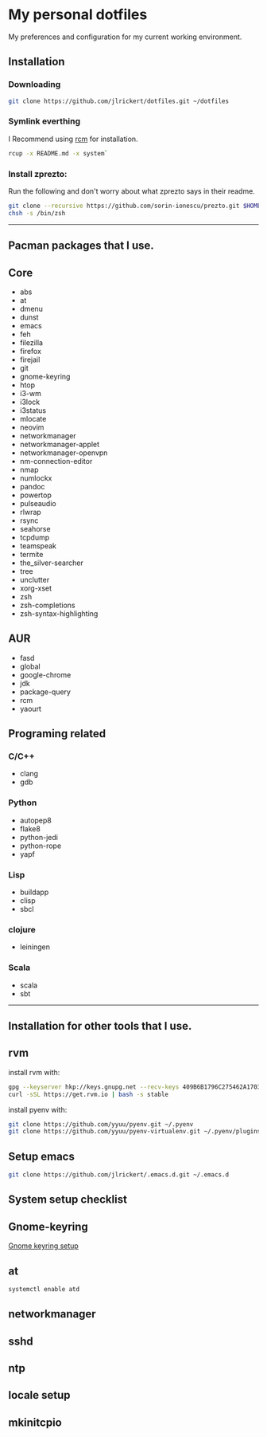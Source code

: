 My personal dotfiles
====================

My preferences and configuration for my current working environment.

Installation
------------

### Downloading

```bash
git clone https://github.com/jlrickert/dotfiles.git ~/dotfiles
```

### Symlink everthing

I Recommend using [rcm](https://github.com/thoughtbot/rcm) for installation.

```bash
rcup -x README.md -x system`
```

### Install zprezto:

Run the following and don't worry about what zprezto says in their readme.

```bash
git clone --recursive https://github.com/sorin-ionescu/prezto.git $HOME/.zprezto
chsh -s /bin/zsh
```

---

Pacman packages that I use.
---------------------------

## Core

- abs
- at
- dmenu
- dunst
- emacs
- feh
- filezilla
- firefox
- firejail
- git
- gnome-keyring
- htop
- i3-wm
- i3lock
- i3status
- mlocate
- neovim
- networkmanager
- networkmanager-applet
- networkmanager-openvpn
- nm-connection-editor
- nmap
- numlockx
- pandoc
- powertop
- pulseaudio
- rlwrap
- rsync
- seahorse
- tcpdump
- teamspeak
- termite
- the_silver-searcher
- tree
- unclutter
- xorg-xset
- zsh
- zsh-completions
- zsh-syntax-highlighting

## AUR

- fasd
- global
- google-chrome
- jdk
- package-query
- rcm
- yaourt

## Programing related

### C/C++

- clang
- gdb

### Python

- autopep8
- flake8
- python-jedi
- python-rope
- yapf

### Lisp

- buildapp
- clisp
- sbcl

### clojure

- leiningen

### Scala

- scala
- sbt

---

Installation for other tools that I use.
----------------------------------------

## rvm

install rvm with:

```bash
gpg --keyserver hkp://keys.gnupg.net --recv-keys 409B6B1796C275462A1703113804BB82D39DC0E3
curl -sSL https://get.rvm.io | bash -s stable
```

install pyenv with:

```bash
git clone https://github.com/yyuu/pyenv.git ~/.pyenv
git clone https://github.com/yyuu/pyenv-virtualenv.git ~/.pyenv/plugins/pyenv-virtualenv
```

## Setup emacs

```bash
git clone https://github.com/jlrickert/.emacs.d.git ~/.emacs.d
```

System setup checklist
----------------------

## Gnome-keyring

[Gnome keyring setup](https://wiki.archlinux.org/index.php/GNOME/Keyring#Using_the_keyring_outside_GNOME)

## at

```bash
systemctl enable atd
```

## networkmanager

## sshd

## ntp

## locale setup

## mkinitcpio
